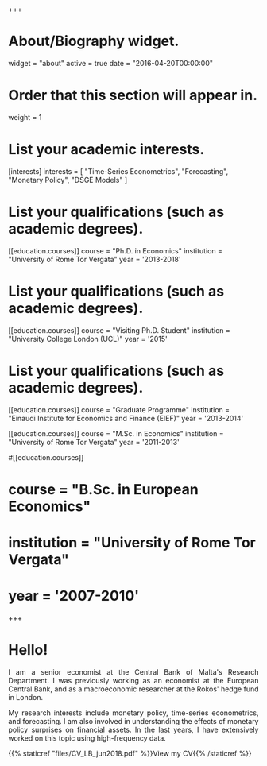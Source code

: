 +++
# About/Biography widget.
widget = "about"
active = true
date = "2016-04-20T00:00:00"

# Order that this section will appear in.
weight = 1

# List your academic interests.
[interests]
  interests = [
    "Time-Series Econometrics",
    "Forecasting",
    "Monetary Policy",
    "DSGE Models"
  ]

# List your qualifications (such as academic degrees).
[[education.courses]]
  course = "Ph.D. in Economics"
  institution = "University of Rome Tor Vergata"
  year = '2013-2018'

  # List your qualifications (such as academic degrees).
[[education.courses]]
  course = "Visiting Ph.D. Student"
  institution = "University College London (UCL)"
  year = '2015'

  # List your qualifications (such as academic degrees).
[[education.courses]]
  course = "Graduate Programme"
  institution = "Einaudi Institute for Economics and Finance (EIEF)"
  year = '2013-2014'

[[education.courses]]
  course = "M.Sc. in Economics"
  institution = "University of Rome Tor Vergata"
  year = '2011-2013'

#[[education.courses]]
#  course = "B.Sc. in European Economics"
#  institution = "University of Rome Tor Vergata"
#  year = '2007-2010'


+++

# Hello!

<p style='text-align: justify;'>I am a senior economist at the Central Bank of Malta's Research Department. I was previously working as an economist at the European Central Bank, and as a macroeconomic researcher at the Rokos' hedge fund in London.</p>

<p style='text-align: justify;'>My research interests include monetary policy, time-series econometrics, and forecasting. I am also involved in understanding the effects of monetary policy surprises on financial assets. In the last years, I have extensively worked on this topic using high-frequency data.  </p>


{{% staticref "files/CV_LB_jun2018.pdf" %}}View my CV{{% /staticref %}}
